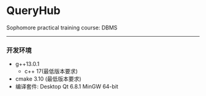 # QueryHub
Sophomore practical training course: DBMS

---

### 开发环境

- g++13.0.1
  - c++ 17(最低版本要求)
- cmake 3.10 (最低版本要求)
- 编译套件: Desktop Qt 6.8.1 MinGW 64-bit
